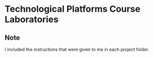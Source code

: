 # Technological Platforms Course Laboratories

## Note

I included the instructions that were given to me in each project folder.
